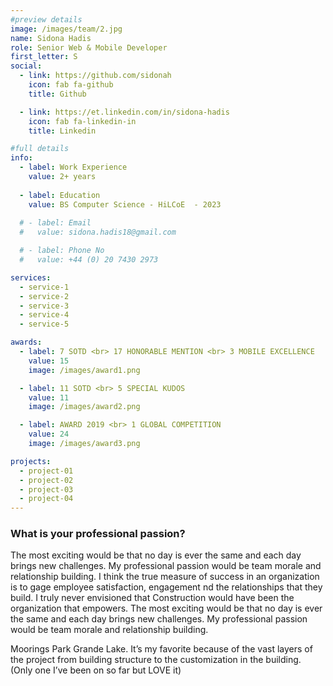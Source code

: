 ```yaml
---
#preview details
image: /images/team/2.jpg
name: Sidona Hadis
role: Senior Web & Mobile Developer
first_letter: S
social:
  - link: https://github.com/sidonah
    icon: fab fa-github
    title: Github

  - link: https://et.linkedin.com/in/sidona-hadis
    icon: fab fa-linkedin-in
    title: Linkedin

#full details
info:
  - label: Work Experience
    value: 2+ years 
  
  - label: Education
    value: BS Computer Science - HiLCoE  - 2023
  
  # - label: Email
  #   value: sidona.hadis18@gmail.com

  # - label: Phone No
  #   value: +44 (0) 20 7430 2973

services: 
  - service-1
  - service-2
  - service-3
  - service-4
  - service-5

awards:
  - label: 7 SOTD <br> 17 HONORABLE MENTION <br> 3 MOBILE EXCELLENCE
    value: 15
    image: /images/award1.png

  - label: 11 SOTD <br> 5 SPECIAL KUDOS
    value: 11
    image: /images/award2.png

  - label: AWARD 2019 <br> 1 GLOBAL COMPETITION
    value: 24
    image: /images/award3.png

projects: 
  - project-01
  - project-02
  - project-03
  - project-04
---
```


### What is your professional passion?

The most exciting would be that no day is ever the same and each day brings new challenges. My professional passion would be team morale and relationship building. I think the true measure of success in an organization is to gage employee satisfaction, engagement nd the relationships that they build. I truly never envisioned that Construction would have been the organization that empowers. The most exciting would be that no day is ever the same and each day brings new challenges. My professional passion would be team morale and relationship building.

Moorings Park Grande Lake. It’s my favorite because of the vast layers of the project from building structure to the customization in the building. (Only one I’ve been on so far but LOVE it)